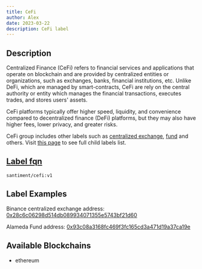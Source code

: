 ```yaml
---
title: CeFi
author: Alex
date: 2023-03-22
description: CeFi label
---
```


## Description

Centralized Finance (CeFi) refers to financial services and applications that operate on blockchain and are provided by centralized entities or organizations, such as exchanges, banks, financial institutions, etc. Unlike DeFi, which are managed by smart-contracts, CeFi are rely on the central authority or entity which manages the financial transactions, executes trades, and stores users' assets.

CeFi platforms typically offer higher speed, liquidity, and convenience compared to decentralized finance (DeFi) platforms, but they may also have higher fees, lower privacy, and greater risks.

CeFi group includes other labels such as [centralized exchange](/labels/centralized-exchange), [fund](/labels/fund) and others. Visit [this page](labels/#domains) to see full child labels list.

## [Label fqn](/labels/label-fqn)

`santiment/cefi:v1`

## Label Examples

Binance centralized exchange address: [0x28c6c06298d514db089934071355e5743bf21d60](https://etherscan.io/address/0x28c6c06298d514db089934071355e5743bf21d60)

Alameda Fund address: [0x93c08a3168fc469f3fc165cd3a471d19a37ca19e](https://etherscan.io/address/0x93c08a3168fc469f3fc165cd3a471d19a37ca19e)

## Available Blockchains

* ethereum
